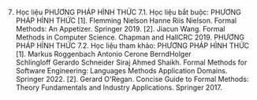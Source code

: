 7. Học liệu PHƯƠNG PHÁP HÌNH THỨC
7.1. Học liệu bắt buộc: PHƯƠNG PHÁP HÌNH THỨC \[1\]. Flemming Nielson Hanne Riis Nielson. Formal Methods: An
Appetizer. Springer 2019.
\[2\]. Jiacun Wang. Formal Methods in Computer Science. Chapman and HallCRC 2019. PHƯƠNG PHÁP HÌNH THỨC
7.2. Học liệu tham khảo: PHƯƠNG PHÁP HÌNH THỨC \[1\]. Markus Roggenbach Antonio Cerone BerndHolger
Schlingloff Gerardo Schneider Siraj Ahmed Shaikh. Formal
Methods for Software Engineering: Languages Methods Application
Domains. Springer 2022.
\[2\]. Gerard O\'Regan. Concise Guide to Formal Methods: Theory
Fundamentals and Industry Applications. Springer 2017.
